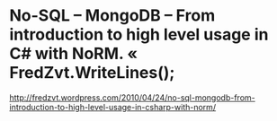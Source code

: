 <!--
id: 551731832
link: http://kevinisom.info/post/551731832/no-sql-mongodb-from-introduction-to-high-level
slug: no-sql-mongodb-from-introduction-to-high-level
date: Tue Apr 27 2010 10:30:10 GMT+1200 (NZST)
raw: {"blog_name":"kevinisom","id":551731832,"post_url":"http://kevinisom.info/post/551731832/no-sql-mongodb-from-introduction-to-high-level","slug":"no-sql-mongodb-from-introduction-to-high-level","type":"link","date":"2010-04-26 22:30:10 GMT","timestamp":1272321010,"state":"published","format":"html","reblog_key":"6dHDZBGm","tags":[],"short_url":"http://tmblr.co/Zw68YyWui9u","highlighted":[],"feed_item":"http://fredzvt.wordpress.com/2010/04/24/no-sql-mongodb-from-introduction-to-high-level-usage-in-csharp-with-norm/","from_feed_id":"650234","note_count":0,"title":"No-SQL – MongoDB – From introduction to high level usage in C# with NoRM. « FredZvt.WriteLines();","url":"http://fredzvt.wordpress.com/2010/04/24/no-sql-mongodb-from-introduction-to-high-level-usage-in-csharp-with-norm/","description":""}
publish: 2010-04-027
tags: 
title: No-SQL – MongoDB – From introduction to high level usage in C# with NoRM. « FredZvt.WriteLines();
-->


No-SQL – MongoDB – From introduction to high level usage in C# with NoRM. « FredZvt.WriteLines();
=================================================================================================

<http://fredzvt.wordpress.com/2010/04/24/no-sql-mongodb-from-introduction-to-high-level-usage-in-csharp-with-norm/>

